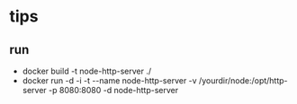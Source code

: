 # tips
## run

> 
- docker build -t node-http-server ./
- docker run -d  -i -t --name node-http-server -v /yourdir/node:/opt/http-server -p 8080:8080 -d node-http-server
